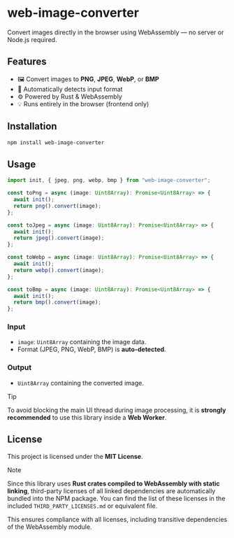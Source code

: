 # web-image-converter

Convert images directly in the browser using WebAssembly — no server or Node.js required.

## Features

- 🖼️ Convert images to **PNG**, **JPEG**, **WebP**, or **BMP**
- 🧠 Automatically detects input format
- ⚙️ Powered by Rust & WebAssembly
- 💡 Runs entirely in the browser (frontend only)

## Installation

```bash
npm install web-image-converter
```

## Usage

```ts
import init, { jpeg, png, webp, bmp } from "web-image-converter";

const toPng = async (image: Uint8Array): Promise<Uint8Array> => {
  await init();
  return png().convert(image);
};

const toJpeg = async (image: Uint8Array): Promise<Uint8Array> => {
  await init();
  return jpeg().convert(image);
};

const toWebp = async (image: Uint8Array): Promise<Uint8Array> => {
  await init();
  return webp().convert(image);
};

const toBmp = async (image: Uint8Array): Promise<Uint8Array> => {
  await init();
  return bmp().convert(image);
};
```

### Input

- `image`: `Uint8Array` containing the image data.
- Format (JPEG, PNG, WebP, BMP) is **auto-detected**.

### Output

- `Uint8Array` containing the converted image.

> [!TIP]
> To avoid blocking the main UI thread during image processing, it is **strongly recommended** to use this library inside a **Web Worker**.

## License

This project is licensed under the **MIT License**.

> [!NOTE]
> Since this library uses **Rust crates compiled to WebAssembly with static linking**, third-party licenses of all linked dependencies are automatically bundled into the NPM package.
> You can find the list of these licenses in the included `THIRD_PARTY_LICENSES.md` or equivalent file.
>
> This ensures compliance with all licenses, including transitive dependencies of the WebAssembly module.
